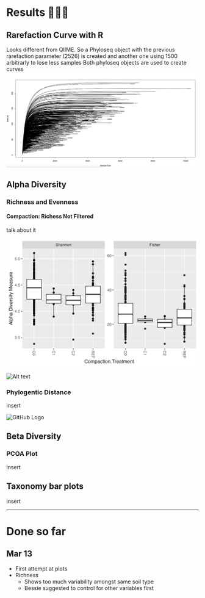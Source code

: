 # Results 👩🏽‍🌾 
## Rarefaction Curve with R
Looks different from QIIME. So a Phyloseq object with the previous rarefaction parameter (2526) is created and another one using 1500 arbitrarly to lose less samples
Both phyloseq objects are used to create curves
![Rarefaction Curve Generated by R](https://github.com/cynthiaachung/micb575-team3/blob/main/R/Alpha-Beta%20Diversity/Rarefaction%20Curve%20from%20R)
## Alpha Diversity
### Richness and Evenness


#### Compaction: Richess Not Filtered
talk about it

![Richness Not Filtered](https://github.com/cynthiaachung/micb575-team3/blob/main/R/Alpha-Beta%20Diversity/plot_richness_compac_not_filtered.png)

<img src="[https://raw.githubusercontent.com/username/repository/main/path/to/image.jpg](https://github.com/cynthiaachung/micb575-team3/blob/main/R/Alpha-Beta%20Diversity/plot_richness_compac_not_filtered.png)" alt="Alt text" width="200">


### Phylogentic Distance
insert

<img src="https://github.githubassets.com/images/modules/logos_page/GitHub-Mark.png" alt="GitHub Logo" width="200">


## Beta Diversity
### PCOA Plot
insert

## Taxonomy bar plots
insert


---
# Done so far
## Mar 13
- First attempt at plots
- Richness
  - Shows too much variability amongst same soil type
  - Bessie suggested to control for other variables first
